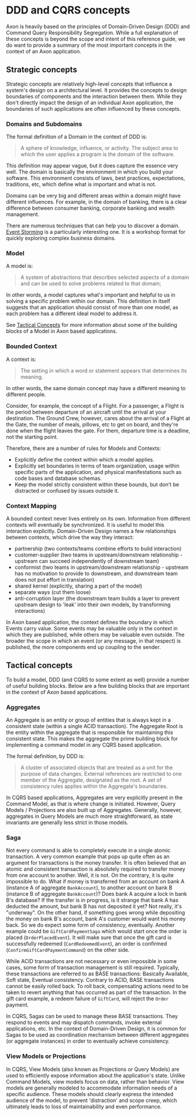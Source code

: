 # DDD and CQRS concepts

Axon is heavily based on the principles of Domain-Driven Design (DDD) and Command Query Responsibility Segregation. 
While a full explanation of these concepts is beyond the scope and intent of this reference guide,
 we do want to provide a summary of the most important concepts in the context of an Axon application.

## Strategic concepts

Strategic concepts are relatively high-level concepts that influence a system's design on a architectural level. 
It provides the concepts to design boundaries of components and the interaction between them. 
While they don't directly impact the design of an individual Axon application,
 the boundaries of such applications are often influenced by these concepts.

### Domains and Subdomains

The formal definition of a Domain in the context of DDD is:

 > A sphere of knowledge, influence, or activity. 
 > The subject area to which the user applies a program is the domain of the software.
 
This definition may appear vague, but it does capture the essence very well. 
The domain is basically the environment in which you build your software. 
This environment consists of laws, best practices, expectations, traditions, etc,
 which define what is important and what is not. 

Domains can be very big and different areas within a domain might have different influences. 
For example, in the domain of banking, there is a clear difference between consumer banking,
 corporate banking and wealth management. 

There are numerous techniques that can help you to discover a domain. 
[Event Storming](https://www.eventstorming.com/book/) is a particularly interesting one. 
It is a workshop format for quickly exploring complex business domains.

### Model

A model is:

> A system of abstractions that describes selected aspects of a domain
>  and can be used to solve problems related to that domain;

In other words, a model captures what's important and helpful to us in solving a specific problem within our domain. 
This definition in itself suggests that an application should consist of more than one model,
 as each problem has a different ideal model to address it.

See [Tactical Concepts](ddd-cqrs-concepts.md#tactical-concepts) for more information about some
 of the building blocks of a Model in Axon based applications. 

### Bounded Context 

A context is:

> The setting in which a word or statement appears that determines its meaning.

In other words, the same domain concept may have a different meaning to different people.

Consider, for example, the concept of a Flight. For a passenger, a Flight is the period between departure of an aircraft
until the arrival at your destination. The Ground Crew, however, cares about the arrival of a Flight at the Gate, the
number of meals, pillows, etc to get on board, and they're done when the flight leaves the gate. For them, departure 
time is a deadline, not the starting point. 

Therefore, there are a number of rules for Models and Contexts:

 - Explicitly define the context within which a model applies.
 - Explicitly set boundaries in terms of team organization, usage within specific parts of the application, and physical manifestations such as code bases and database schemas.
 - Keep the model strictly consistent within these bounds, but don’t be distracted or confused by issues outside it.

### Context Mapping

A bounded context never lives entirely on its own. Information from different contexts will eventually be synchronized. 
It is useful to model this interaction explicitly. 
Domain-Driven Design names a few relationships between contexts, which drive the way they interact: 

 * partnership (two contexts/teams combine efforts to build interaction)
 * customer-supplier (two teams in upstream/downstream relationship - upstream can succeed independently of downstream team)
 * conformist (two teams in upstream/downstream relationship - upstream has no motivation to provide to downstream, and downstream team does not put effort in translation)
 * shared kernel (explicitly, sharing a part of the model)
 * separate ways (cut them loose)
 * anti-corruption layer (the downstream team builds a layer to prevent upstream design to 'leak' into their own models, by transforming interactions)

In Axon based application, the context defines the boundary in which Events carry value. 
Some events may be valuable only in the context in which they are published, while others may be valuable even outside. 
The broader the scope in which an event (or any message, in that respect) is published,
 the more components end up coupling to the sender.

## Tactical concepts

To build a model, DDD (and CQRS to some extent as well) provide a number of useful building blocks.
Below are a few building blocks that are important in the context of Axon based applications.

### Aggregates

An Aggregate is an entity or group of entities that is always kept in a consistent state
 (within a single ACID transaction). 
The Aggregate Root is the entity within the aggregate that is responsible for maintaining this consistent state. 
This makes the aggregate the prime building block for implementing a command model in any CQRS based application.

The formal definition, by DDD is: 

> A cluster of associated objects that are treated as a unit for the purpose of data changes. 
> External references are restricted to one member of the Aggregate, designated as the root. 
> A set of consistency rules applies within the Aggregate's boundaries.

In CQRS based applications, Aggregates are very explicitly present in the Command Model,
 as that is where change is initiated. 
However, Query Models / Projections are also built up of Aggregates. 
Generally, however, aggregates in Query Models are much more straightforward,
 as state invariants are generally less strict in those models. 

### Saga

Not every command is able to completely execute in a single atomic transaction. 
A very common example that pops up quite often as an argument for transactions is the money transfer. 
It is often believed that an atomic and consistent transaction is absolutely required to transfer money from one account to another. 
Well, it is not. On the contrary, it is quite impossible to do. 
What if money is transferred from an account on bank A (instance A of aggregate `BankAccount`),
 to another account on bank B (instance B of aggregate `BankAccount`)? 
Does bank A acquire a lock in bank B's database? If the transfer is in progress,
 is it strange that bank A has deducted the amount, but bank B has not deposited it yet? 
Not really, it's "underway". On the other hand, if something goes wrong while depositing the money on bank B's account,
 bank A's customer would want his money back. 
So we do expect some form of consistency, eventually. 
Another example could be `GiftCardPaymentSaga` which would start once the order is placed (`OrderPlacedEvent`). 
It will make sure that once the gift card is successfully redeemed (`CardRedeemedEvent`),
 an order is confirmed (`ConfirmGiftCardPaymentCommand`) on the other side.

While ACID transactions are not necessary or even impossible in some cases,
 some form of transaction management is still required. 
Typically, these transactions are referred to as BASE transactions: Basically Available, Soft state,
 Eventual consistency. 
Contrary to ACID, BASE transactions cannot be easily rolled back. 
To roll back, compensating actions need to be taken to revert anything that has occurred as part of the transaction. 
In the gift card example, a redeem failure of `GiftCard`, will reject the `Order` payment.

In CQRS, Sagas can be used to manage these BASE transactions. 
They respond to events and may dispatch commands, invoke external applications, etc. 
In the context of Domain-Driven Design,
 it is common for Sagas to be used as coordination mechanism between different aggregates 
 (or aggregate instances) in order to eventually achieve consistency.

### View Models or Projections

In CQRS, View Models (also known as Projections or Query Models)
 are used to efficiently expose information about the application's state. 
Unlike Command Models, view models focus on data, rather than behavior. 
View models are generally modeled to accommodate information needs of a specific audience. 
These models should clearly express the intended audience of the model, to prevent 'distraction' and scope creep,
 which ultimately leads to loss of maintainability and even performance.
